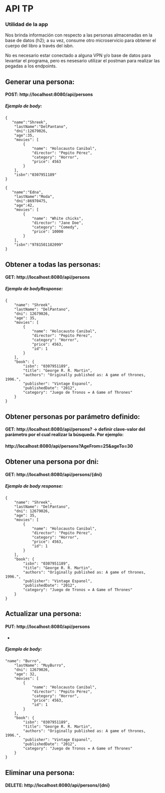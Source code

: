 # API TP

### Utilidad de la app

Nos brinda información con respecto a las personas almacenadas en la base de datos (h2); a su vez, consume otro microservicio
para obtener el cuerpo del libro a través del isbn.

No es necesario estar conectado a alguna VPN y/o base de datos para levantar el programa, pero es nesesario utilizar el postman
para realizar las pegadas a los endpoints.


## Generar una persona:

#### POST: http://localhost:8080/api/persons

##### Ejemplo de body:

```
{
   "name":"Shreek", 
    "lastName":"DelPantano", 
    "dni":12679026,
    "age":35,
    "movies": [
        {
            "name": "Holocausto Canibal",
            "director": "Pepito Pérez", 
            "category": "Horror",
            "price": 4563
        }
    ],
    "isbn":"0307951189"
}

```

```
{
   "name":"Edna", 
    "lastName":"Moda", 
    "dni":86970475,
    "age":42,
    "movies": [
        {
            "name": "White chicks",
            "director": "Jane Doe", 
            "category": "Comedy",
            "price": 10000
        }
    ],
    "isbn":"9781501182099"
}
```

## Obtener a todas las personas:

#### GET: http://localhost:8080/api/persons

##### Ejemplo de bodyResponse:

```
{
    "name": "Shreek",
    "lastName": "DelPantano",
    "dni": 12679026,
    "age": 35,
    "movies": [
        {
            "name": "Holocausto Canibal",
            "director": "Pepito Pérez",
            "category": "Horror",
            "price": 4563,
            "id": 1
        }
    ],
    "book": {
        "isbn": "0307951189",
        "title": "George R. R. Martin",
        "authors": "Originally published as: A game of thrones, 1996.",
        "publisher": "Vintage Espanol",
        "publishedDate": "2012",
        "category": "Juego de Tronos = A Game of Thrones"
    }
}
```


## Obtener personas por parámetro definido:

#### GET: http://localhost:8080/api/persons? -> definir clave-valor del parámetro por el cual realizar la búsqueda. Por ejemplo:

#### http://localhost:8080/api/persons?AgeFrom=25&ageTo=30


## Obtener una persona por dni:

#### GET: http://localhost:8080/api/persons/{dni}

##### Ejemplo de body response:

```
{
    "name": "Shreek",
    "lastName": "DelPantano",
    "dni": 12679026,
    "age": 35,
    "movies": [
        {
            "name": "Holocausto Canibal",
            "director": "Pepito Pérez",
            "category": "Horror",
            "price": 4563,
            "id": 1
        }
    ],
    "book": {
        "isbn": "0307951189",
        "title": "George R. R. Martin",
        "authors": "Originally published as: A game of thrones, 1996.",
        "publisher": "Vintage Espanol",
        "publishedDate": "2012",
        "category": "Juego de Tronos = A Game of Thrones"
    }
}
```
## Actualizar una persona:

#### PUT: http://localhost:8080/api/persons

+
##### Ejemplo de body:

```
"name": "Burro",
    "lastName": "MuyBurro",
    "dni": 12679026,
    "age": 32,
    "movies": [
        {
            "name": "Holocausto Canibal",
            "director": "Pepito Pérez",
            "category": "Horror",
            "price": 4563,
            "id": 1
        }
    ],
    "book": {
        "isbn": "0307951189",
        "title": "George R. R. Martin",
        "authors": "Originally published as: A game of thrones, 1996.",
        "publisher": "Vintage Espanol",
        "publishedDate": "2012",
        "category": "Juego de Tronos = A Game of Thrones"
    }
}
```
## Eliminar una persona:

#### DELETE: http://localhost:8080/api/persons/{dni} 


